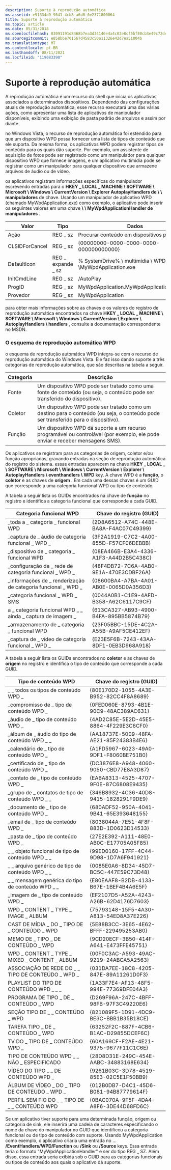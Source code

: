 ```yaml
---
description: Suporte à reprodução automática
ms.assetid: e91334d9-9041-4cb8-a6d0-0e2371800064
title: Suporte à reprodução automática
ms.topic: article
ms.date: 05/31/2018
ms.openlocfilehash: 83091191d8468b7ea3d34146e4a4c02e8cf5bf80cb3e49c72dc43bb092d10f76
ms.sourcegitcommit: e858bbe701567d4583c50a11326e42d7ea51804b
ms.translationtype: MT
ms.contentlocale: pt-BR
ms.lasthandoff: 08/11/2021
ms.locfileid: "119083390"
---
```

# <a name="supporting-autoplay"></a>Suporte à reprodução automática

A reprodução automática é um recurso do shell que inicia os aplicativos associados a determinados dispositivos. Dependendo das configurações atuais de reprodução automática, esse recurso executará uma das várias ações, como apresentar uma lista de aplicativos de manipulador disponíveis, exibindo uma exibição de pasta padrão de arquivos e assim por diante.

no Windows Vista, o recurso de reprodução automática foi estendido para que um dispositivo WPD possa fornecer uma lista de tipos de conteúdo que ele suporta. Da mesma forma, os aplicativos WPD podem registrar tipos de conteúdo para os quais dão suporte. Por exemplo, um assistente de aquisição de fotos pode ser registrado como um manipulador para qualquer dispositivo WPD que fornece imagens, e um aplicativo multimídia pode se registrar como um manipulador para qualquer dispositivo que armazene arquivos de áudio ou de vídeo.

os aplicativos registram informações específicas do manipulador escrevendo entradas para o **HKEY \_ LOCAL \_ MACHINE \\ SOFTWARE \\ Microsoft \\ Windows \\ CurrentVersion \\ Explorer AutoplayHandlers de \\ \\ manipuladores** de chave. Usando um manipulador de aplicativo WPD (chamado MyWpdApplication.exe) como exemplo, o aplicativo pode inserir os seguintes valores em uma chave **\\ \\ MyWpdApplicationHandler de manipuladores** .



| Valor          | Tipo            | Dados                                                 |
|----------------|-----------------|------------------------------------------------------|
| Ação         | REG \_ sz         | Procurar conteúdo em dispositivos portáteis.                  |
| CLSIDForCancel | REG \_ sz         | {00000000-0000-0000-0000-000000000000}               |
| DefaultIcon    | REG \_ expande \_ sz | % SystemDrive% \\ multimídia \\ WPD \\MyWpdApplication.exe |
| InitCmdLine    | REG \_ sz         | /AutoPlay                                            |
| ProgID         | REG \_ sz         | MyWpdApplication.MyWpdApplicationAutoPlay            |
| Provedor       | REG \_ sz         | MyWpdApplication                                     |



 

para obter mais informações sobre as chaves e os valores do registro de reprodução automática encontrados na chave **HKEY \_ LOCAL \_ MACHINE \\ SOFTWARE \\ Microsoft \\ Windows \\ CurrentVersion \\ Explorer \\ AutoplayHandlers \\ handlers** , consulte a documentação correspondente no MSDN.

### <a name="the-wpd-autoplay-scheme"></a>O esquema de reprodução automática WPD

o esquema de reprodução automática WPD integra-se com o recurso de reprodução automática do Windows Vista. Ele faz isso dando suporte a três categorias de reprodução automática, que são descritas na tabela a seguir.



| Categoria | Descrição                                                                                                          |
|----------|----------------------------------------------------------------------------------------------------------------------|
| Fonte   | Um dispositivo WPD pode ser tratado como uma fonte de conteúdo (ou seja, o conteúdo pode ser transferido do dispositivo).        |
| Coletor     | Um dispositivo WPD pode ser tratado como um destino para o conteúdo (ou seja, o conteúdo pode ser transferido para o dispositivo).    |
| Função | Um dispositivo WPD dá suporte a um recurso programável ou controlável (por exemplo, ele pode enviar e receber mensagens SMS). |



 

Os aplicativos se registram para as categorias de origem, coletor e/ou função apropriadas, gravando entradas na seção de reprodução automática do registro do sistema. essas entradas aparecem na chave **HKEY \_ LOCAL \_ \\ SOFTWARE \\ Microsoft \\ Windows \\ CurrentVersion \\ Explorer \\ AutoplayHandlers \\ eventhandlers \\ WPD** key. A chave WPD é a **função**, o **coletor** e as chaves de **origem** . Em cada uma dessas chaves é um GUID que corresponde a uma categoria funcional WPD ou tipo de conteúdo.

A tabela a seguir lista os GUIDs encontrados na chave de **função** no registro e identifica a categoria funcional que corresponde a cada GUID.



| Categoria funcional WPD                           | Chave do registro (GUID)                    |
|---------------------------------------------------|----------------------------------------|
| \_toda a \_ categoria \_ funcional WPD                    | {2D8A6512-A74C-448E-BA8A-F4AC07C49399} |
| \_captura de \_ áudio de categoria funcional \_ WPD \_         | {3F2A1919-C7C2-4A00-855D-F57CF06DEBBB} |
| \_dispositivo de \_ categoria \_ funcional WPD                 | {08EA466B-E3A4-4336-A1F3-A44D2B5C438C} |
| \_configuração de \_ rede de categoria funcional \_ WPD \_ | {48F4DB72-7C6A-4AB0-9E1A-470E3CDBF26A} |
| \_informações de \_ renderização de categoria funcional \_ WPD \_ | {08600BA4-A7BA-4A01-AB0E-0065D0A356D3} |
| \_categoria funcional \_ WPD \_ SMS                    | {0044A0B1-C1E9-4AFD-B358-A62C6117C9CF} |
| a \_ categoria funcional WPD \_ \_ ainda \_ captura de imagem \_  | {613CA327-AB93-4900-B4FA-895BB5874B79} |
| \_armazenamento de \_ categoria \_ funcional WPD                | {23F05BBC-15DE-4C2A-A55B-A9AF5CE412EF} |
| \_captura de \_ vídeo de categoria funcional \_ WPD \_         | {E23E5F6B-7243-43AA-8DF1-0EB3D968A918} |



 

A tabela a seguir lista os GUIDs encontrados no **coletor** e as chaves de **origem** no registro e identifica o tipo de conteúdo que corresponde a cada GUID.



| Tipo de conteúdo WPD                          | Chave do registro (GUID)                    |
|-------------------------------------------|----------------------------------------|
| \_ \_ todos os tipos de conteúdo WPD \_                   | {80E170D2-1055-4A3E-B952-82CC4F8A8689} |
| \_compromisso de \_ tipo de conteúdo WPD \_           | {0FED060E-8793-4B1E-90C9-48AC389AC631} |
| \_áudio de \_ tipo de conteúdo WPD \_                 | {4AD2C85E-5E2D-45E5-8864-4F229E3C6CF0} |
| \_álbum de \_ áudio do tipo de conteúdo WPD \_ \_          | {AA18737E-5009-48FA-AE21-85F24383B4E6} |
| \_calendário de \_ tipo de conteúdo WPD \_              | {A1FD5967-6023-49A0-9DF1-F8060BE751B0} |
| \_certificado de \_ tipo de conteúdo WPD \_           | {DC3876E8-A948-4060-9050-CBD77E8A3D87} |
| \_contato de \_ tipo de conteúdo WPD \_               | {EABA8313-4525-4707-9F0E-87C6808E9435} |
| \_grupo de \_ contatos de tipo de conteúdo WPD \_ \_        | {346B8932-4C36-40D8-9415-1828291F9DE9} |
| \_documento de \_ tipo de conteúdo WPD \_              | {680ADF52-950A-4041-9B41-65E393648155} |
| \_email de \_ tipo de conteúdo WPD \_                 | {8038044A-7E51-4F8F-883D-1D0623D14533} |
| \_pasta de \_ tipo de conteúdo WPD \_                | {27E2E392-A111-48E0-AB0C-E17705A05F85} |
| \_ \_ objeto funcional de tipo de conteúdo WPD \_ \_    | {99ED0160-17FF-4C44-9D98-1D7A6F941921} |
| \_ \_ arquivo genérico de tipo de conteúdo WPD \_ \_         | {0085E0A6-8D34-45D7-BC5C-447E59C73D48} |
| \_ \_ mensagem genérica do tipo de conteúdo WPD \_ \_      | {E80EAAF8-B2DB-4133-B67E-1BEF4B4A6E5F} |
| \_imagem de \_ tipo de conteúdo WPD \_                 | {EF2107D5-A52A-4243-A26B-62D4176D7603} |
| WPD \_ CONTENT \_ TYPE \_ IMAGE \_ ALBUM          | {75793148-15F5-4A30-A813-54ED8A37E226} |
| CAST DE MÍDIA \_ DO \_ TIPO DE \_ CONTEÚDO \_ WPD           | {5E88B3CC-3E65-4E62-BFFF-229495253AB0} |
| MEMO DE \_ TIPO \_ DE CONTEÚDO \_ WPD                  | {9CD20ECF-3B50-414F-A641-E473FFE45751} |
| WPD \_ CONTENT \_ TYPE \_ MIXED \_ CONTENT \_ ALBUM | {00F0C3AC-A593-49AC-9219-24ABCA5A2563} |
| ASSOCIAÇÃO DE REDE DO \_ \_ TIPO DE CONTEÚDO \_ WPD \_  | {031DA7EE-18C8-4205-847E-89A11261D0F3} |
| PLAYLIST DO TIPO DE CONTEÚDO WPD \_ \_ \_              | {1A33F7E4-AF13-48F5-994E-77369DFE04A3} |
| PROGRAMA DE TIPO \_ DE \_ CONTEÚDO \_ WPD               | {D269F96A-247C-4BFF-98FB-97F3C49220E6} |
| SEÇÃO TIPO DE \_ \_ CONTEÚDO \_ WPD               | {821089F5-1D91-4DC9-BE3C-BBB1B35B18CE} |
| TAREFA TIPO \_ DE \_ CONTEÚDO \_ WPD                  | {63252F2C-887F-4CB6-B1AC-D29855DCEF6C} |
| TV DO \_ TIPO DE \_ CONTEÚDO WPD \_            | {60A169CF-F2AE-4E21-9375-9677F11C1C6E} |
| TIPO DE CONTEÚDO WPD \_ \_ NÃO \_ ESPECIFICADO           | {28D8D31E-249C-454E-AABC-34883168E634} |
| VÍDEO DO TIPO \_ \_ DE CONTEÚDO WPD \_                 | {9261B03C-3D78-4519-85E3-02C5E1F50BB9} |
| ÁLBUM DE VÍDEO \_ DO \_ TIPO DE CONTEÚDO \_ WPD \_          | {012B0DB7-D4C1-45D6-B081-94B87779614F} |
| PERFIL SEM FIO DO \_ \_ TIPO DE \_ \_ CONTEÚDO WPD     | {0BAC070A-9F5F-4DA4-A8F6-3DE44D68FD6C} |



 

Se um aplicativo tiver suporte para uma determinada função, origem ou categoria de sink, ele inserirá uma cadeia de caracteres especificando o nome da chave do manipulador no GUID que identificou a categoria funcional ou de tipo de conteúdo com suporte. Usando MyWpdApplication como exemplo, o aplicativo criaria uma entrada no ... **/EventHandlers/WPD/Function** ou **/Sink** ou **/Source** keys. Essa entrada teria o formato "MyWpdApplicationHandler" e ser do tipo REG \_ SZ. Além disso, essa entrada seria exibida sob o GUID para as categorias funcionais ou tipos de conteúdo aos quais o aplicativo dá suporte.

 

 




